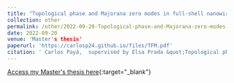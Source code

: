 ```yaml
---
title: "Topological phase and Majorana zero modes in full-shell nanowires"
collection: other
permalink: /other/2022-09-20-Topological-phase-and-Majorana-zero-modes-in-full-shell-nanowires
date: 2022-09-20
venue: 'Master's thesis'
paperurl: 'https://carlosp24.github.io/files/TFM.pdf'
citation: ' Carlos Payá,  supervised by Elsa Prada &quot;Topological phase and Majorana zero modes in full-shell nanowires.&quot; Master's thesis, 2022.'
---
```

[Access my Master's thesis here](https://carlosp24.github.io/files/TFM.pdf){:target="_blank"}
